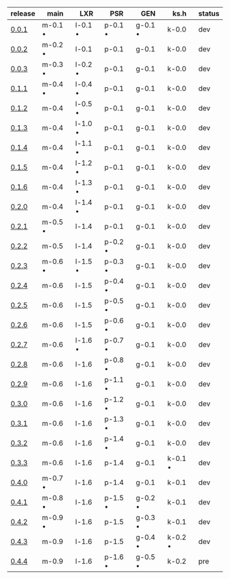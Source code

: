 |                          release                         |  main   |   LXR   |   PSR   |   GEN   |  ks.h   |status|
|----------------------------------------------------------|---------|---------|---------|---------|---------|------|
| [0.0.1](https://github.com/elydre/ks2cpp/commit/2915015) | m-0.1 • | l-0.1 • | p-0.1 • | g-0.1 • | k-0.0   | dev  |
| [0.0.2](https://github.com/elydre/ks2cpp/commit/6eb424d) | m-0.2 • | l-0.1   | p-0.1   | g-0.1   | k-0.0   | dev  |
| [0.0.3](https://github.com/elydre/ks2cpp/commit/88a7c41) | m-0.3 • | l-0.2 • | p-0.1   | g-0.1   | k-0.0   | dev  |
| [0.1.1](https://github.com/elydre/ks2cpp/commit/6c52c34) | m-0.4 • | l-0.4 • | p-0.1   | g-0.1   | k-0.0   | dev  |
| [0.1.2](https://github.com/elydre/ks2cpp/commit/391c536) | m-0.4   | l-0.5 • | p-0.1   | g-0.1   | k-0.0   | dev  |
| [0.1.3](https://github.com/elydre/ks2cpp/commit/98e257d) | m-0.4   | l-1.0 • | p-0.1   | g-0.1   | k-0.0   | dev  |
| [0.1.4](https://github.com/elydre/ks2cpp/commit/ad495d9) | m-0.4   | l-1.1 • | p-0.1   | g-0.1   | k-0.0   | dev  |
| [0.1.5](https://github.com/elydre/ks2cpp/commit/673be72) | m-0.4   | l-1.2 • | p-0.1   | g-0.1   | k-0.0   | dev  |
| [0.1.6](https://github.com/elydre/ks2cpp/commit/b212d51) | m-0.4   | l-1.3 • | p-0.1   | g-0.1   | k-0.0   | dev  |
| [0.2.0](https://github.com/elydre/ks2cpp/commit/259f186) | m-0.4   | l-1.4 • | p-0.1   | g-0.1   | k-0.0   | dev  |
| [0.2.1](https://github.com/elydre/ks2cpp/commit/6c51e37) | m-0.5 • | l-1.4   | p-0.1   | g-0.1   | k-0.0   | dev  |
| [0.2.2](https://github.com/elydre/ks2cpp/commit/0ad6e4f) | m-0.5   | l-1.4   | p-0.2 • | g-0.1   | k-0.0   | dev  |
| [0.2.3](https://github.com/elydre/ks2cpp/commit/4c8f975) | m-0.6 • | l-1.5 • | p-0.3 • | g-0.1   | k-0.0   | dev  |
| [0.2.4](https://github.com/elydre/ks2cpp/commit/af34281) | m-0.6   | l-1.5   | p-0.4 • | g-0.1   | k-0.0   | dev  |
| [0.2.5](https://github.com/elydre/ks2cpp/commit/4170e9f) | m-0.6   | l-1.5   | p-0.5 • | g-0.1   | k-0.0   | dev  |
| [0.2.6](https://github.com/elydre/ks2cpp/commit/a139d72) | m-0.6   | l-1.5   | p-0.6 • | g-0.1   | k-0.0   | dev  |
| [0.2.7](https://github.com/elydre/ks2cpp/commit/305df8a) | m-0.6   | l-1.6 • | p-0.7 • | g-0.1   | k-0.0   | dev  |
| [0.2.8](https://github.com/elydre/ks2cpp/commit/18032c3) | m-0.6   | l-1.6   | p-0.8 • | g-0.1   | k-0.0   | dev  |
| [0.2.9](https://github.com/elydre/ks2cpp/commit/2f8cd9b) | m-0.6   | l-1.6   | p-1.1 • | g-0.1   | k-0.0   | dev  |
| [0.3.0](https://github.com/elydre/ks2cpp/commit/54f1940) | m-0.6   | l-1.6   | p-1.2 • | g-0.1   | k-0.0   | dev  |
| [0.3.1](https://github.com/elydre/ks2cpp/commit/6fdf44c) | m-0.6   | l-1.6   | p-1.3 • | g-0.1   | k-0.0   | dev  |
| [0.3.2](https://github.com/elydre/ks2cpp/commit/d012765) | m-0.6   | l-1.6   | p-1.4 • | g-0.1   | k-0.0   | dev  |
| [0.3.3](https://github.com/elydre/ks2cpp/commit/e53ca6e) | m-0.6   | l-1.6   | p-1.4   | g-0.1   | k-0.1 • | dev  |
| [0.4.0](https://github.com/elydre/ks2cpp/commit/56e557b) | m-0.7 • | l-1.6   | p-1.4   | g-0.1   | k-0.1   | dev  |
| [0.4.1](https://github.com/elydre/ks2cpp/commit/831f931) | m-0.8 • | l-1.6   | p-1.5 • | g-0.2 • | k-0.1   | dev  |
| [0.4.2](https://github.com/elydre/ks2cpp/commit/3dc1973) | m-0.9 • | l-1.6   | p-1.5   | g-0.3 • | k-0.1   | dev  |
| [0.4.3](https://github.com/elydre/ks2cpp/commit/470adf8) | m-0.9   | l-1.6   | p-1.5   | g-0.4 • | k-0.2 • | dev  |
| [0.4.4](https://github.com/elydre/ks2cpp/commit/40ccb03) | m-0.9   | l-1.6   | p-1.6 • | g-0.5 • | k-0.2   | pre  |
